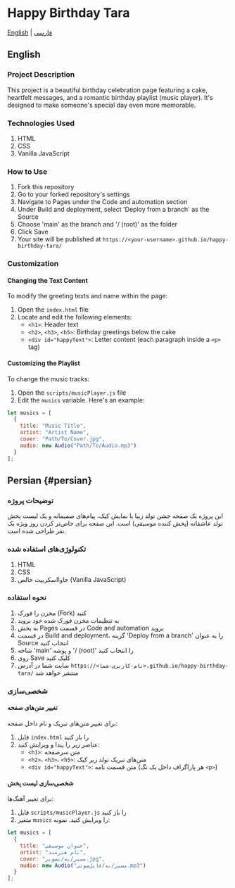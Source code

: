 # Happy Birthday Tara

[English](#english) | [فارسی](#persian)

## English

### Project Description

This project is a beautiful birthday celebration page featuring a cake, heartfelt messages, and a romantic birthday playlist (music player). It's designed to make someone's special day even more memorable.

### Technologies Used

1. HTML
2. CSS
3. Vanilla JavaScript

### How to Use

1. Fork this repository
2. Go to your forked repository's settings
3. Navigate to Pages under the Code and automation section
4. Under Build and deployment, select 'Deploy from a branch' as the Source
5. Choose 'main' as the branch and '/ (root)' as the folder
6. Click Save
7. Your site will be published at `https://<your-username>.github.io/happy-birthday-tara/`

### Customization

#### Changing the Text Content

To modify the greeting texts and name within the page:

1. Open the `index.html` file
2. Locate and edit the following elements:
   - `<h1>`: Header text
   - `<h2>`, `<h3>`, `<h5>`: Birthday greetings below the cake
   - `<div id="happyText">`: Letter content (each paragraph inside a `<p>` tag)

#### Customizing the Playlist

To change the music tracks:

1. Open the `scripts/musicPlayer.js` file
2. Edit the `musics` variable. Here's an example:

```javascript
let musics = [
  {
    title: "Music Title",
    artist: "Artist Name",
    cover: "Path/To/Cover.jpg",
    audio: new Audio("Path/To/Audio.mp3")
  }
];
```

## Persian {#persian}

### توضیحات پروژه

این پروژه یک صفحه جشن تولد زیبا با نمایش کیک، پیام‌های صمیمانه و یک لیست پخش تولد عاشقانه (پخش کننده موسیقی) است. این صفحه برای خاص‌تر کردن روز ویژه یک نفر طراحی شده است.

### تکنولوژی‌های استفاده شده

1. HTML
2. CSS
3. جاوااسکریپت خالص (Vanilla JavaScript)

### نحوه استفاده

1. مخزن را فورک (Fork) کنید
2. به تنظیمات مخزن فورک شده خود بروید
3. به بخش Pages در قسمت Code and automation بروید
4. در قسمت Build and deployment، گزینه 'Deploy from a branch' را به عنوان Source انتخاب کنید
5. شاخه 'main' و پوشه '/ (root)' را انتخاب کنید
6. روی Save کلیک کنید
7. سایت شما در آدرس `https://<نام-کاربری-شما>.github.io/happy-birthday-tara/` منتشر خواهد شد

### شخصی‌سازی

#### تغییر متن‌های صفحه

برای تغییر متن‌های تبریک و نام داخل صفحه:

1. فایل `index.html` را باز کنید
2. عناصر زیر را پیدا و ویرایش کنید:
   - `<h1>`: متن سرصفحه
   - `<h2>`، `<h3>`، `<h5>`: متن‌های تبریک تولد زیر کیک
   - `<div id="happyText">`: متن قسمت نامه (هر پاراگراف داخل یک تگ `<p>`)

#### شخصی‌سازی لیست پخش

برای تغییر آهنگ‌ها:

1. فایل `scripts/musicPlayer.js` را باز کنید
2. متغیر `musics` را ویرایش کنید. نمونه:

```javascript
let musics = [
  {
    title: "عنوان موسیقی",
    artist: "نام هنرمند",
    cover: "مسیر/به/تصویر.jpg",
    audio: new Audio("مسیر/به/فایل‌صوتی.mp3")
  }
];
```
